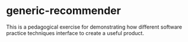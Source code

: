 generic-recommender
===================
This is a pedagogical exercise for demonstrating how different software practice techniques interface to create a useful product.
